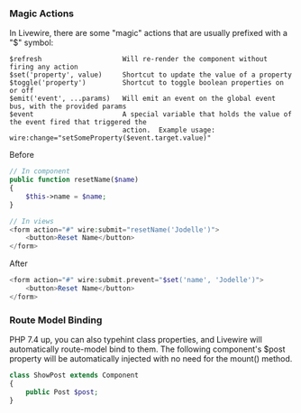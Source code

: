 ### Magic Actions

In Livewire, there are some "magic" actions that are usually prefixed with a "$" symbol:

```
$refresh	                Will re-render the component without firing any action
$set('property', value)	    Shortcut to update the value of a property
$toggle('property')	        Shortcut to toggle boolean properties on or off
$emit('event', ...params)	Will emit an event on the global event bus, with the provided params
$event	                    A special variable that holds the value of the event fired that triggered the
                            action.  Example usage: wire:change="setSomeProperty($event.target.value)"
```

Before

```php
// In component
public function resetName($name)
{
    $this->name = $name;
}

// In views
<form action="#" wire:submit="resetName('Jodelle')">
    <button>Reset Name</button>
</form>
```

After
```php
<form action="#" wire:submit.prevent="$set('name', 'Jodelle')">
    <button>Reset Name</button>
</form>
```

### Route Model Binding

PHP 7.4 up, you can also typehint class properties, and Livewire will automatically route-model bind to them. The following component's $post property will be automatically injected with no need for the mount() method.

```php
class ShowPost extends Component
{
    public Post $post;
}
```
